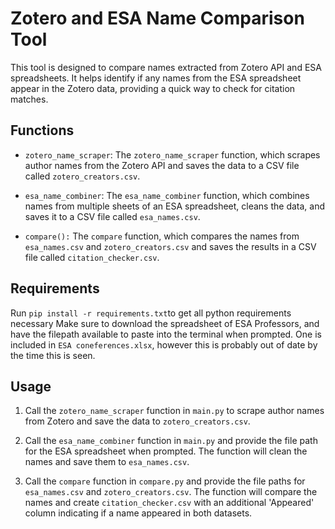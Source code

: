 # Zotero and ESA Name Comparison Tool

This tool is designed to compare names extracted from Zotero API and ESA spreadsheets. It helps identify if any names from the ESA spreadsheet appear in the Zotero data, providing a quick way to check for citation matches.

## Functions

- `zotero_name_scraper`: The `zotero_name_scraper` function, which scrapes author names from the Zotero API and saves the data to a CSV file called `zotero_creators.csv`.

- `esa_name_combiner`: The `esa_name_combiner` function, which combines names from multiple sheets of an ESA spreadsheet, cleans the data, and saves it to a CSV file called `esa_names.csv`.

- `compare():` The `compare` function, which compares the names from `esa_names.csv` and `zotero_creators.csv` and saves the results in a CSV file called `citation_checker.csv`.
## Requirements
 Run `pip install -r requirements.txt`to get all python requirements necessary
Make sure to download the spreadsheet of ESA Professors, and have the filepath available to paste into the terminal when prompted. One is included in `ESA coneferences.xlsx`, however this is probably out of date by the time this is seen.

## Usage

1. Call the `zotero_name_scraper` function in `main.py` to scrape author names from Zotero and save the data to `zotero_creators.csv`.

2. Call the `esa_name_combiner` function in `main.py` and provide the file path for the ESA spreadsheet when prompted. The function will clean the names and save them to `esa_names.csv`.

3. Call the `compare` function in `compare.py` and provide the file paths for `esa_names.csv` and `zotero_creators.csv`. The function will compare the names and create `citation_checker.csv` with an additional 'Appeared' column indicating if a name appeared in both datasets.



